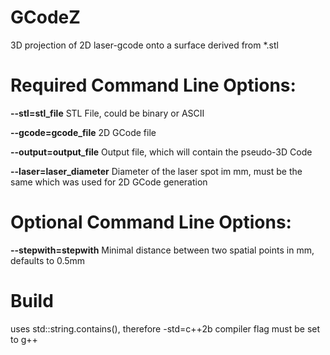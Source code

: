 # GCodeZ
 3D projection of 2D laser-gcode onto a surface derived from *.stl
# Required Command Line Options: 
 **--stl=stl_file** STL File, could be binary or ASCII
 
 **--gcode=gcode_file** 2D GCode file

 **--output=output_file** Output file, which will contain the pseudo-3D Code

 **--laser=laser_diameter** Diameter of the laser spot im mm, must be the same which was used for 2D GCode generation

# Optional Command Line Options:
 **--stepwith=stepwith** Minimal distance between two spatial points in mm, defaults to 0.5mm

# Build
 uses std::string.contains(), therefore -std=c++2b compiler flag must be set to g++
